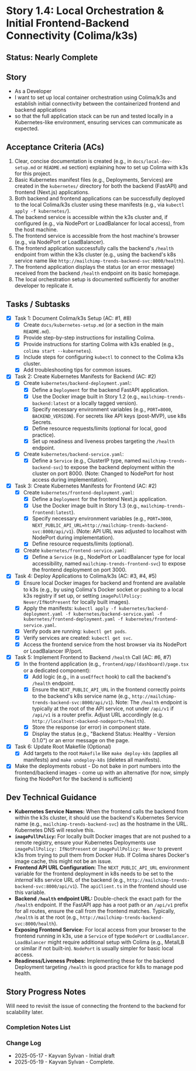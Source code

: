 # Story 1.4: Local Orchestration & Initial Frontend-Backend Connectivity (Colima/k3s)

## Status: Nearly Complete

## Story

- As a Developer
- I want to set up local container orchestration using Colima/k3s and establish initial connectivity between the containerized frontend and backend applications
- so that the full application stack can be run and tested locally in a Kubernetes-like environment, ensuring services can communicate as expected.

## Acceptance Criteria (ACs)

1. Clear, concise documentation is created (e.g., in `docs/local-dev-setup.md` or `README.md` section) explaining how to set up Colima with k3s for this project.
2. Basic Kubernetes manifest files (e.g., Deployments, Services) are created in the `kubernetes/` directory for both the backend (FastAPI) and frontend (Next.js) applications.
3. Both backend and frontend applications can be successfully deployed to the local Colima/k3s cluster using these manifests (e.g., via `kubectl apply -f kubernetes/`).
4. The backend service is accessible within the k3s cluster and, if configured (e.g., via NodePort or LoadBalancer for local access), from the host machine.
5. The frontend service is accessible from the host machine's browser (e.g., via NodePort or LoadBalancer).
6. The frontend application successfully calls the backend's `/health` endpoint from within the k3s cluster (e.g., using the backend's k8s service name like `http://mailchimp-trends-backend-svc:8000/health`).
7. The frontend application displays the status (or an error message) received from the backend `/health` endpoint on its basic homepage.
8. The local orchestration setup is documented sufficiently for another developer to replicate it.

## Tasks / Subtasks

- [x] Task 1: Document Colima/k3s Setup (AC: #1, #8)
  - [x] Create `docs/kubernetes-setup.md` (or a section in the main `README.md`).
  - [x] Provide step-by-step instructions for installing Colima.
  - [x] Provide instructions for starting Colima with k3s enabled (e.g., `colima start --kubernetes`).
  - [x] Include steps for configuring `kubectl` to connect to the Colima k3s cluster.
  - [x] Add troubleshooting tips for common issues.
- [x] Task 2: Create Kubernetes Manifests for Backend (AC: #2)
  - [x] Create `kubernetes/backend-deployment.yaml`:
    - [x] Define a `Deployment` for the backend FastAPI application.
    - [x] Use the Docker image built in Story 1.2 (e.g., `mailchimp-trends-backend:latest` or a locally tagged version).
    - [x] Specify necessary environment variables (e.g., `PORT=8000`, `BACKEND_VERSION`). For secrets like API keys (post-MVP), use k8s Secrets.
    - [x] Define resource requests/limits (optional for local, good practice).
    - [x] Set up readiness and liveness probes targeting the `/health` endpoint.
  - [x] Create `kubernetes/backend-service.yaml`:
    - [x] Define a `Service` (e.g., ClusterIP type, named `mailchimp-trends-backend-svc`) to expose the backend deployment within the cluster on port 8000. (Note: Changed to NodePort for host access during implementation).
- [x] Task 3: Create Kubernetes Manifests for Frontend (AC: #2)
  - [x] Create `kubernetes/frontend-deployment.yaml`:
    - [x] Define a `Deployment` for the frontend Next.js application.
    - [x] Use the Docker image built in Story 1.3 (e.g., `mailchimp-trends-frontend:latest`).
    - [x] Specify necessary environment variables (e.g., `PORT=3000`, `NEXT_PUBLIC_API_URL=http://mailchimp-trends-backend-svc:8000/api/v1`). (Note: API URL was adjusted to localhost with NodePort during implementation).
    - [x] Define resource requests/limits (optional).
  - [x] Create `kubernetes/frontend-service.yaml`:
    - [x] Define a `Service` (e.g., NodePort or LoadBalancer type for local accessibility, named `mailchimp-trends-frontend-svc`) to expose the frontend deployment on port 3000.
- [x] Task 4: Deploy Applications to Colima/k3s (AC: #3, #4, #5)
  - [x] Ensure local Docker images for backend and frontend are available to k3s (e.g., by using Colima's Docker socket or pushing to a local k3s registry if set up, or setting `imagePullPolicy: Never/IfNotPresent` for locally built images).
  - [x] Apply the manifests: `kubectl apply -f kubernetes/backend-deployment.yaml -f kubernetes/backend-service.yaml -f kubernetes/frontend-deployment.yaml -f kubernetes/frontend-service.yaml`.
  - [x] Verify pods are running: `kubectl get pods`.
  - [x] Verify services are created: `kubectl get svc`.
  - [x] Access the frontend service from the host browser via its NodePort or LoadBalancer IP/port.
- [x] Task 5: Implement Frontend to Backend `/health` Call (AC: #6, #7)
  - [x] In the frontend application (e.g., `frontend/app/(dashboard)/page.tsx` or a dedicated component):
    - [x] Add logic (e.g., in a `useEffect` hook) to call the backend's `/health` endpoint.
    - [x] Ensure the `NEXT_PUBLIC_API_URL` in the frontend correctly points to the backend's k8s service name (e.g., `http://mailchimp-trends-backend-svc:8000/api/v1`). Note: The `/health` endpoint is typically at the root of the API service, not under `/api/v1` if `/api/v1` is a router prefix. Adjust URL accordingly (e.g. `http://localhost:<backend-nodeport>/health`).
    - [x] Store the response (or error) in component state.
    - [x] Display the status (e.g., "Backend Status: Healthy - Version 0.1.0") or an error message on the page.
- [x] Task 6: Update Root Makefile (Optional)
  - [x] Add targets to the root `Makefile` like `make deploy-k8s` (applies all manifests) and `make undeploy-k8s` (deletes all manifests).
- [x] Make the deployments robust - Do not bake in port numbers into the frontend/backend images - come up with an alternative (for now, simply fixing the NodePort for the backend is sufficient)

## Dev Technical Guidance

- **Kubernetes Service Names:** When the frontend calls the backend from within the k3s cluster, it should use the backend's Kubernetes Service name (e.g., `mailchimp-trends-backend-svc`) as the hostname in the URL. Kubernetes DNS will resolve this.
- **`imagePullPolicy`:** For locally built Docker images that are not pushed to a remote registry, ensure your Kubernetes Deployments use `imagePullPolicy: IfNotPresent` or `imagePullPolicy: Never` to prevent k3s from trying to pull them from Docker Hub. If Colima shares Docker's image cache, this might not be an issue.
- **Frontend API URL Configuration:** The `NEXT_PUBLIC_API_URL` environment variable for the frontend deployment in k8s needs to be set to the *internal* k8s service URL of the backend (e.g., `http://mailchimp-trends-backend-svc:8000/api/v1`). The `apiClient.ts` in the frontend should use this variable.
- **Backend `/health` endpoint URL:** Double-check the exact path for the `/health` endpoint. If the FastAPI app has a root path or an `/api/v1` prefix for all routes, ensure the call from the frontend matches. Typically, `/health` is at the root (e.g., `http://mailchimp-trends-backend-svc:8000/health`).
- **Exposing Frontend Service:** For local access from your browser to the frontend running in k3s, use a `Service` of type `NodePort` or `LoadBalancer`. `LoadBalancer` might require additional setup with Colima (e.g., MetalLB or similar if not built-in). `NodePort` is usually simpler for basic local access.
- **Readiness/Liveness Probes:** Implementing these for the backend Deployment targeting `/health` is good practice for k8s to manage pod health.

## Story Progress Notes

Will need to revisit the issue of connecting the frontend to the backend for scalability later.

### Completion Notes List

### Change Log

- 2025-05-17 - Kayvan Sylvan - Initial draft
- 2025-05-19 - Kayvan Sylvan - Complete.
